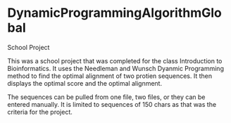 # DynamicProgrammingAlgorithmGlobal
School Project

This was a school project that was completed for the class Introduction to Bioinformatics.
It uses the Needleman and Wunsch Dyanmic Programming method to find the optimal alignment of two protien sequences.
It then displays the optimal score and the optimal alignment.

The sequences can be pulled from one file, two files, or they can be entered manually.
It is limited to sequences of 150 chars as that was the criteria for the project.
